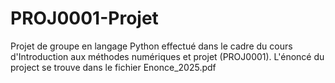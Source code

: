 # PROJ0001-Projet
Projet de groupe en langage Python effectué dans le cadre du cours d'Introduction aux méthodes numériques et projet (PROJ0001).
L'énoncé du project se trouve dans le fichier Enonce_2025.pdf
